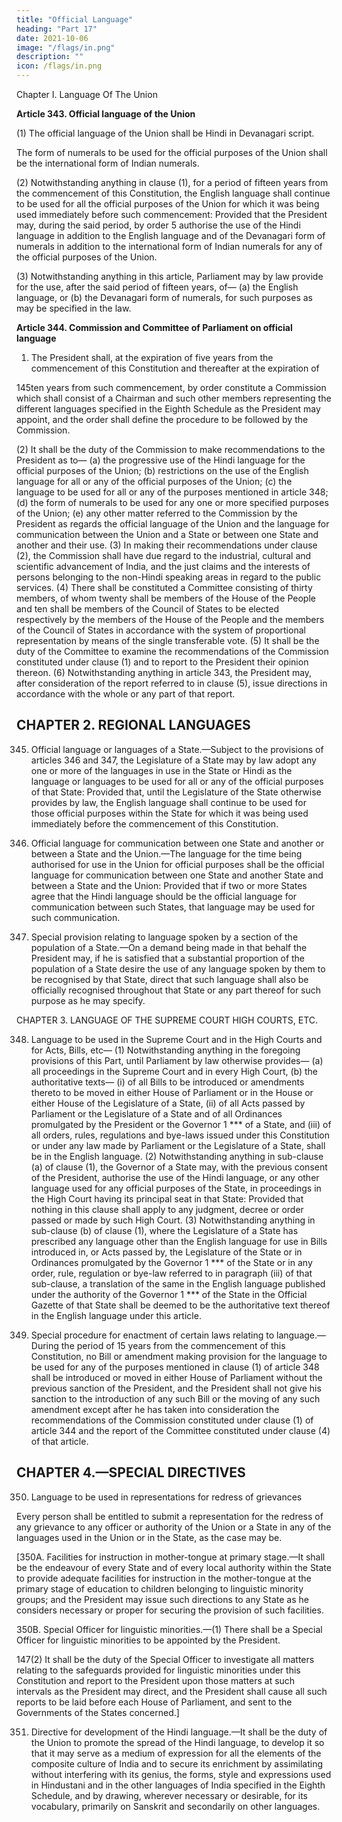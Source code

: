```yaml
---
title: "Official Language"
heading: "Part 17"
date: 2021-10-06
image: "/flags/in.png"
description: ""
icon: /flags/in.png
---
```



Chapter I. Language Of The Union

**Article 343. Official language of the Union**

(1) The official language of the Union shall be Hindi in Devanagari script.

The form of numerals to be used for the official purposes of the Union shall be the international form
of Indian numerals.

(2) Notwithstanding anything in clause (1), for a period of fifteen years from the commencement of
this Constitution, the English language shall continue to be used for all the official purposes of the Union for which it was being used immediately before such commencement:
Provided that the President may, during the said period, by order 5 authorise the use of the Hindi
language in addition to the English language and of the Devanagari form of numerals in addition to the
international form of Indian numerals for any of the official purposes of the Union.

(3) Notwithstanding anything in this article, Parliament may by law provide for the use, after the said period of fifteen years, of—
(a) the English language, or
(b) the Devanagari form of numerals,
for such purposes as may be specified in the law.


**Article 344. Commission and Committee of Parliament on official language**

1) The President shall, at the expiration of five years from the commencement of this Constitution and thereafter at the expiration of 

<!-- 1. The words and letters “specified in Part A or Part B of the First Schedule” omitted by the Constitution (Seventh Amendment)
Act, 1956, s. 29 and Sch. (w.e.f. 1-11-1956).
2. The words “or Rajpramukh” omitted by s. 29 and Sch., ibid.
3. See the Constitution (Scheduled Tribes) Order, 1950 (C.O. 22), the Constitution (Scheduled Tribes) (Union Territories) Order,
1951 (C.O. 33), the Constituion (Andaman and Nicobar Islands) Scheduled Tribes Order, 1959 (C.O. 58), the Constitution
(Dadra and Nagar Haveli) (Scheduled Tribes) Order, 1962 (C.O. 65), the Constitution (Scheduled Tribes) (Uttar Pradesh)
Order, 1967 (C.O. 78), the Constitution (Goa, Daman and Diu) Scheduled Tribes Order, 1968 (C.O. 82), the Constitution
(Nagaland) Scheduled Tribes Order, 1970, (C.O 88) and the Constitution (Sikkim) Scheduled Tribes Order, 1978 (C.O. 111).
4. Ins. by the Constitution (One Hundred and Second Amendment) Act, 2018, s. 4 (w.e.f. 11-8-2018).
5. See C.O. 41. -->

145ten years from such commencement, by order constitute a Commission which shall consist of a Chairman
and such other members representing the different languages specified in the Eighth Schedule as the
President may appoint, and the order shall define the procedure to be followed by the Commission.

(2) It shall be the duty of the Commission to make recommendations to the President as to—
(a) the progressive use of the Hindi language for the official purposes of the Union;
(b) restrictions on the use of the English language for all or any of the official purposes of the
Union;
(c) the language to be used for all or any of the purposes mentioned in article 348;
(d) the form of numerals to be used for any one or more specified purposes of the Union;
(e) any other matter referred to the Commission by the President as regards the official language
of the Union and the language for communication between the Union and a State or between one State
and another and their use.
(3) In making their recommendations under clause (2), the Commission shall have due regard to the
industrial, cultural and scientific advancement of India, and the just claims and the interests of persons
belonging to the non-Hindi speaking areas in regard to the public services.
(4) There shall be constituted a Committee consisting of thirty members, of whom twenty shall be
members of the House of the People and ten shall be members of the Council of States to be elected
respectively by the members of the House of the People and the members of the Council of States in
accordance with the system of proportional representation by means of the single transferable vote.
(5) It shall be the duty of the Committee to examine the recommendations of the Commission
constituted under clause (1) and to report to the President their opinion thereon.
(6) Notwithstanding anything in article 343, the President may, after consideration of the report referred
to in clause (5), issue directions in accordance with the whole or any part of that report.

## CHAPTER 2. REGIONAL LANGUAGES

345. Official language or languages of a State.—Subject to the provisions of articles 346 and 347,
the Legislature of a State may by law adopt any one or more of the languages in use in the State or Hindi as the language or languages to be used for all or any of the official purposes of that State:
Provided that, until the Legislature of the State otherwise provides by law, the English language shall continue to be used for those official purposes within the State for which it was being used immediately before the commencement of this Constitution.

346. Official language for communication between one State and another or between a State and
the Union.—The language for the time being authorised for use in the Union for official purposes shall be
the official language for communication between one State and another State and between a State and the
Union:
Provided that if two or more States agree that the Hindi language should be the official language for
communication between such States, that language may be used for such communication.
347. Special provision relating to language spoken by a section of the population of a State.—On
a demand being made in that behalf the President may, if he is satisfied that a substantial proportion of the
population of a State desire the use of any language spoken by them to be recognised by that State, direct
that such language shall also be officially recognised throughout that State or any part thereof for such
purpose as he may specify.


CHAPTER 3. LANGUAGE OF THE SUPREME COURT HIGH COURTS, ETC.

348. Language to be used in the Supreme Court and in the High Courts and for Acts, Bills, etc—
(1) Notwithstanding anything in the foregoing provisions of this Part, until Parliament by law otherwise
provides—
(a) all proceedings in the Supreme Court and in every High Court,
(b) the authoritative texts—
(i) of all Bills to be introduced or amendments thereto to be moved in either House of
Parliament or in the House or either House of the Legislature of a State,
(ii) of all Acts passed by Parliament or the Legislature of a State and of all Ordinances
promulgated by the President or the Governor 1 *** of a State, and
(iii) of all orders, rules, regulations and bye-laws issued under this Constitution or under any
law made by Parliament or the Legislature of a State,
shall be in the English language.
(2) Notwithstanding anything in sub-clause (a) of clause (1), the Governor of a State may, with the
previous consent of the President, authorise the use of the Hindi language, or any other language used for
any official purposes of the State, in proceedings in the High Court having its principal seat in that State:
Provided that nothing in this clause shall apply to any judgment, decree or order passed or made by
such High Court.
(3) Notwithstanding anything in sub-clause (b) of clause (1), where the Legislature of a State has
prescribed any language other than the English language for use in Bills introduced in, or Acts passed by, the
Legislature of the State or in Ordinances promulgated by the Governor 1 *** of the State or in any order, rule,
regulation or bye-law referred to in paragraph (iii) of that sub-clause, a translation of the same in the English
language published under the authority of the Governor 1 *** of the State in the Official Gazette of that State
shall be deemed to be the authoritative text thereof in the English language under this article.

349. Special procedure for enactment of certain laws relating to language.—During the period of 15 years from the commencement of this Constitution, no Bill or amendment making provision for the language to be used for any of the purposes mentioned in clause (1) of article 348 shall be introduced or moved in either House of Parliament without the previous sanction of the President, and the President shall not give his sanction to the introduction of any such Bill or the moving of any such amendment except after he has taken into consideration the recommendations of the Commission constituted under clause (1) of article 344 and the report of the Committee constituted under clause (4) of that article.


## CHAPTER 4.—SPECIAL DIRECTIVES

350. Language to be used in representations for redress of grievances

Every person shall be entitled to submit a representation for the redress of any grievance to any officer or authority of the Union
or a State in any of the languages used in the Union or in the State, as the case may be.

[350A. Facilities for instruction in mother-tongue at primary stage.—It shall be the endeavour of
every State and of every local authority within the State to provide adequate facilities for instruction in the
mother-tongue at the primary stage of education to children belonging to linguistic minority groups; and
the President may issue such directions to any State as he considers necessary or proper for securing the
provision of such facilities.

350B. Special Officer for linguistic minorities.—(1) There shall be a Special Officer for linguistic
minorities to be appointed by the President.
<!-- 1. The words “or Rajpramukh” omitted by the Constitution (Seventh Amendment) Act, 1956, s.29 and Sch. (w.e.f. 1-11-1956).
2. Ins. by the Constitution (Seventh Amendment) Act, 1956, s. 21 (w.e.f. 1-11-1956). -->

147(2) It shall be the duty of the Special Officer to investigate all matters relating to the safeguards provided for
linguistic minorities under this Constitution and report to the President upon those matters at such intervals as
the President may direct, and the President shall cause all such reports to be laid before each House of Parliament,
and sent to the Governments of the States concerned.]

351. Directive for development of the Hindi language.—It shall be the duty of the Union to promote
the spread of the Hindi language, to develop it so that it may serve as a medium of expression for all the
elements of the composite culture of India and to secure its enrichment by assimilating without interfering
with its genius, the forms, style and expressions used in Hindustani and in the other languages of India
specified in the Eighth Schedule, and by drawing, wherever necessary or desirable, for its vocabulary,
primarily on Sanskrit and secondarily on other languages.
